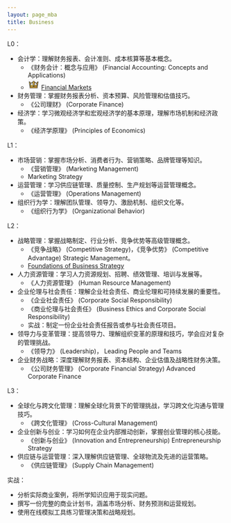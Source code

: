 ```yaml
---
layout: page_mba
title: Business
---
```



L0：
* 会计学：理解财务报表、会计准则、成本核算等基本概念。
  * 《财务会计：概念与应用》 (Financial Accounting: Concepts and Applications)
  * <img src="/assets/img/paperread/chrown.png" height="25"/> [Financial Markets](../1finace)
* 财务管理：掌握财务报表分析、资本预算、风险管理和估值技巧。
  * 《公司理财》 (Corporate Finance)
* 经济学：学习微观经济学和宏观经济学的基本原理，理解市场机制和经济政策。
  * 《经济学原理》 (Principles of Economics)

L1：
* 市场营销：掌握市场分析、消费者行为、营销策略、品牌管理等知识。
  * 《营销管理》 (Marketing Management)
  * Marketing Strategy
* 运营管理：学习供应链管理、质量控制、生产规划等运营管理概念。
  * 《运营管理》 (Operations Management)
* 组织行为学：理解团队管理、领导力、激励机制、组织文化等。
  * 《组织行为学》 (Organizational Behavior)

L2：
* 战略管理：掌握战略制定、行业分析、竞争优势等高级管理概念。
  * 《竞争战略》 (Competitive Strategy)，《竞争优势》 (Competitive Advantage) Strategic Management。
  * [Foundations of Business Strategy](../2strategy)
* 人力资源管理：学习人力资源规划、招聘、绩效管理、培训与发展等。
  * 《人力资源管理》 (Human Resource Management)
* 企业伦理与社会责任：理解企业社会责任、商业伦理和可持续发展的重要性。
  * 《企业社会责任》 (Corporate Social Responsibility)
  * 《商业伦理与社会责任》 (Business Ethics and Corporate Social Responsibility)
  * 实战：制定一份企业社会责任报告或参与社会责任项目。
* 领导力与变革管理：提高领导力、理解组织变革的原理和技巧，学会应对复杂的管理挑战。
  * 《领导力》 (Leadership)， Leading People and Teams
* 企业财务战略：深度理解财务报表、资本结构、企业估值及战略性财务决策。
  *  《公司财务管理》 (Corporate Financial Strategy) Advanced Corporate Finance


L3：
* 全球化与跨文化管理：理解全球化背景下的管理挑战，学习跨文化沟通与管理技巧。
  * 《跨文化管理》 (Cross-Cultural Management)
* 企业创新与创业：学习如何在企业内部推动创新，掌握创业管理的核心技能。
  * 《创新与创业》 (Innovation and Entrepreneurship) Entrepreneurship Strategy
* 供应链与运营管理：深入理解供应链管理、全球物流及先进的运营策略。
  * 《供应链管理》 (Supply Chain Management)

实战：
* 分析实际商业案例，将所学知识应用于现实问题。
* 撰写一份完整的商业计划书，涵盖市场分析、财务预测和运营规划。
* 使用在线模拟工具练习管理决策和战略规划。
